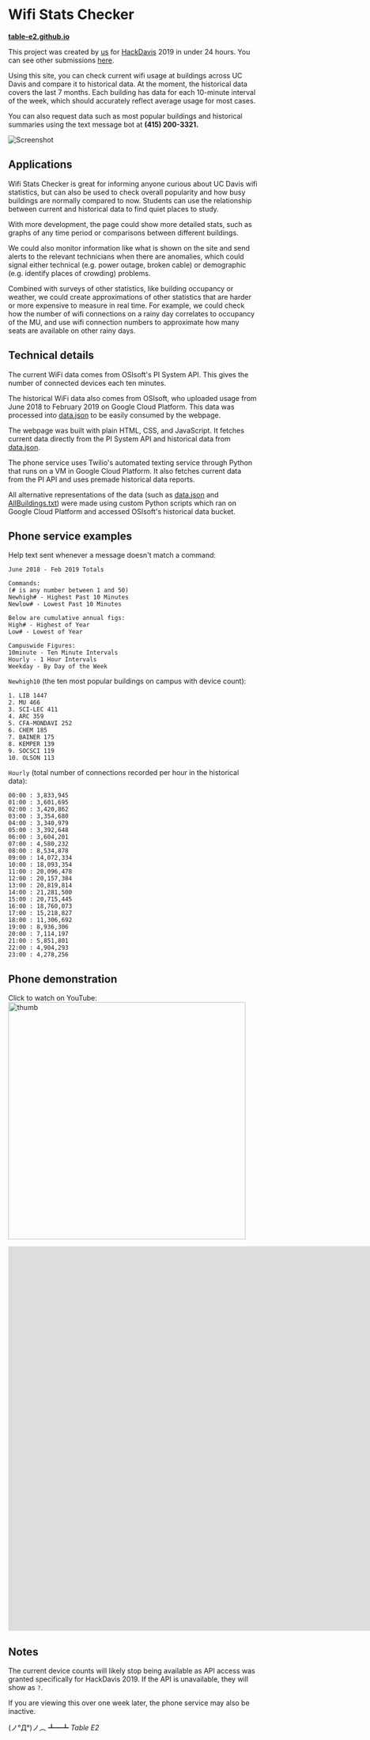 # Wifi Stats Checker

**[table-e2.github.io](https://table-e2.github.io/)**

This project was created by [us](https://github.com/table-e2/table-e2.github.io/graphs/contributors) for [HackDavis](https://hackdavis.io/) 2019 in under 24 hours. You can see other submissions [here](https://hackdavis2019.devpost.com/submissions).

Using this site, you can check current wifi usage at buildings across UC Davis and compare it to historical data. At the moment, the historical data covers the last 7 months. Each building has data for each 10-minute interval of the week, which should accurately reflect average usage for most cases.

You can also request data such as most popular buildings and historical summaries using the text message bot at **(415) 200-3321.**

![Screenshot](images/screenshot.png)

## Applications

Wifi Stats Checker is great for informing anyone curious about UC Davis wifi statistics, but can also be used to check overall popularity and how busy buildings are normally compared to now. Students can use the relationship between current and historical data to find quiet places to study.

With more development, the page could show more detailed stats, such as graphs of any time period or comparisons between different buildings.

We could also monitor information like what is shown on the site and send alerts to the relevant technicians when there are anomalies, which could signal either technical (e.g. power outage, broken cable) or demographic (e.g. identify places of crowding) problems.

Combined with surveys of other statistics, like building occupancy or weather, we could create approximations of other statistics that are harder or more expensive to measure in real time. For example, we could check how the number of wifi connections on a rainy day correlates to occupancy of the MU, and use wifi connection numbers to approximate how many seats are available on other rainy days.

## Technical details

The current WiFi data comes from OSIsoft's PI System API. This gives the number of connected devices each ten minutes.

The historical WiFi data also comes from OSIsoft, who uploaded usage from June 2018 to February 2019 on Google Cloud Platform. This data was processed into [data.json](data.json) to be easily consumed by the webpage.

The webpage was built with plain HTML, CSS, and JavaScript. It fetches current data directly from the PI System API and historical data from [data.json](data.json).

The phone service uses Twilio's automated texting service through Python that runs on a VM in Google Cloud Platform. It also fetches current data from the PI API and uses premade historical data reports.

All alternative representations of the data (such as [data.json](data.json) and [AllBuildings.txt](twilio/AllBuildings.txt)) were made using custom Python scripts which ran on Google Cloud Platform and accessed OSIsoft's historical data bucket.

## Phone service examples

Help text sent whenever a message doesn't match a command:

```text
June 2018 - Feb 2019 Totals

Commands:
(# is any number between 1 and 50)
Newhigh# - Highest Past 10 Minutes
Newlow# - Lowest Past 10 Minutes

Below are cumulative annual figs:
High# - Highest of Year
Low# - Lowest of Year

Campuswide Figures:
10minute - Ten Minute Intervals
Hourly - 1 Hour Intervals
Weekday - By Day of the Week
```

`Newhigh10` (the ten most popular buildings on campus with device count):

```text
1. LIB 1447
2. MU 466
3. SCI-LEC 411
4. ARC 359
5. CFA-MONDAVI 252
6. CHEM 185
7. BAINER 175
8. KEMPER 139
9. SOCSCI 119
10. OLSON 113
```

`Hourly` (total number of connections recorded per hour in the historical data):

```text
00:00 : 3,833,945
01:00 : 3,601,695
02:00 : 3,420,862
03:00 : 3,354,680
04:00 : 3,340,979
05:00 : 3,392,648
06:00 : 3,604,201
07:00 : 4,580,232
08:00 : 8,534,878
09:00 : 14,072,334
10:00 : 18,093,354
11:00 : 20,096,478
12:00 : 20,157,384
13:00 : 20,819,814
14:00 : 21,281,500
15:00 : 20,715,445
16:00 : 18,760,073
17:00 : 15,218,827
18:00 : 11,306,692
19:00 : 8,936,306
20:00 : 7,114,197
21:00 : 5,851,801
22:00 : 4,904,293
23:00 : 4,278,256
```

## Phone demonstration

Click to watch on YouTube:  
[<img src="images/thumbnail.jpg" alt="thumb" height="480" />](http://www.youtube.com/watch?v=bjtbVyUBv4w)

<iframe width="1903" height="778" src="https://www.youtube.com/embed/bjtbVyUBv4w" frameborder="0" allow="accelerometer; autoplay; encrypted-media; gyroscope; picture-in-picture" allowfullscreen></iframe>

## Notes

The current device counts will likely stop being available as API access was granted specifically for HackDavis 2019. If the API is unavailable, they will show as `?`.

If you are viewing this over one week later, the phone service may also be inactive.

(ノ°Д°)ノ︵ ┻━┻ *Table E2*
